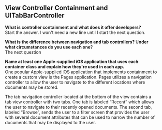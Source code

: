 ## View Controller Containment and UITabBarController

**What is controller containment and what does it offer developers?**  
Start the answer.  I won't need a new line until I start the next question.

**What is the difference between navigation and tab controllers? Under what circumstances do you use each one?**  
The next question

**Name at least one Apple-supplied iOS application that uses each container class and explain how they're used in each app.**  
One popular Apple-supplied iOS application that implements containment to create a custom view is the Pages application.  Pages utilizes a navigation controller to allow the user to navigate to the different locations where documents may be stored.

The tab navigation controller located at the bottom of the view contains a tab view controller with two tabs.  One tab is labeled “Recent” which allows the user to navigate to their recently opened documents.  The second tab, labeled “Browse”, sends the user to a filter screen that provides the user with several document attributes that can be used to narrow the number of documents that may be displayed to the user.

